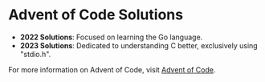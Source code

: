 # Advent of Code Solutions

- **2022 Solutions**: Focused on learning the Go language.
- **2023 Solutions**: Dedicated to understanding C better, exclusively using "stdio.h".

For more information on Advent of Code, visit [Advent of Code](https://adventofcode.com/).
